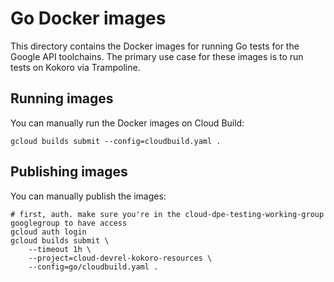 # Go Docker images

This directory contains the Docker images for running Go tests for the Google API toolchains.
The primary use case for these images is to run tests on Kokoro via Trampoline.

## Running images

You can manually run the Docker images on Cloud Build:

```shell
gcloud builds submit --config=cloudbuild.yaml .
```

## Publishing images

You can manually publish the images:

```shell
# first, auth. make sure you're in the cloud-dpe-testing-working-group googlegroup to have access
gcloud auth login
gcloud builds submit \
    --timeout 1h \
    --project=cloud-devrel-kokoro-resources \
    --config=go/cloudbuild.yaml .
```
